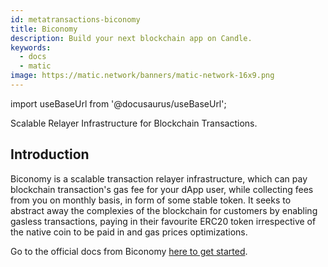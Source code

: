 ```yaml
---
id: metatransactions-biconomy
title: Biconomy
description: Build your next blockchain app on Candle.
keywords:
  - docs
  - matic
image: https://matic.network/banners/matic-network-16x9.png 
---
```

import useBaseUrl from '@docusaurus/useBaseUrl';

Scalable Relayer Infrastructure for Blockchain Transactions.

## Introduction

Biconomy is a scalable transaction relayer infrastructure, which can pay blockchain transaction's gas fee for your dApp user, while collecting fees from you on monthly basis, in form of some stable token. It seeks to abstract away the complexies of the blockchain for customers by enabling gasless transactions, paying in their favourite ERC20 token irrespective of the native coin to be paid in and gas prices optimizations.

Go to the official docs from Biconomy [here to get started](https://docs.biconomy.io/biconomy-dashboard).



<!-- ### Contract based Accounts

In this approach, for each user an upgradable contract wallet is created, which acts as a proxy contract & relays all transactions to destination smart contract. As user needs to keep all of their assets under supervision of this proxy contract, all blockchain transactions to be routed via this proxy contract.

<img src={useBaseUrl("img/biconomy/Untitled.png")} />


### Native Meta Transactions

If dApps support native meta transactions, then biconomy relayers can directly talk to dApp contract, where we don't need any user specific contract wallet.

<img src={useBaseUrl("img/biconomy/NativeMetaTx.png")} />

## Integration

Biconomy offers their SDK that makes this integration seamless, called Mexa.

Integration with Mexa is a two step process:

1. Register your DApp on Mexa Dashboard, a dashboard for developers, and copy API Key generated for your DApp.
2. Integrate Mexa SDK in your DApp code using API Key you got from dashboard.

You will first need your deployed smart contract address and it's ABI to register on the dashboard.

### Dashboard

Follow the steps **[here](https://docs.biconomy.io/biconomy-dashboard)**, to register an account and add a DApp to get the keys, and configure functions that will accept signed transactions.

### Using mexa

Get inside dApp client code directory, to configure meta transactions. Lets first install `@biconomy/mexa` from npm.

```js
npm install @biconomy/mexa --save
```

Now we can initialize biconomy & web3. In place of `<web3 provider>` you can use `window.ethereum` if your dApp users are using MetaMask.

```js
import Biconomy from "@biconomy/mexa";

const biconomy = new Biconomy(<web3 provider>, {apiKey: <API Key>});
web3 = new Web3(biconomy);

biconomy.onEvent(biconomy.READY, () => {

  // Initialize your dapp here like getting user accounts etc

}).onEvent(biconomy.ERROR, (error, message) => {

  // Handle error while initializing mexa

});
```

Congratulations 👏

You have now enabled meta transactions in your DApp. Interact with web3 the way you have been doing it.

Now whenever there is a write transaction action(registered in mexa dashboard also) initiated from the user, mexa will ask for user’s signature in an [EIP-712](https://github.com/ethereum/EIPs/blob/master/EIPS/eip-712.md) format and handle the transaction rather than sending signed transaction directly to blockchain from user’s wallet.

### Next

You can go through [this](https://github.com/bcnmy/dapp-demo) example for getting an in depth overview of native meta transactions. -->
